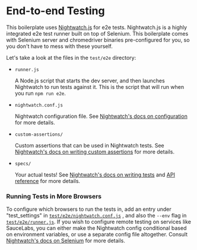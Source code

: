 # End-to-end Testing

This boilerplate uses [Nightwatch.js](http://nightwatchjs.org) for e2e tests. Nightwatch.js is a highly integrated e2e test runner built on top of Selenium. This boilerplate comes with Selenium server and chromedriver binaries pre-configured for you, so you don't have to mess with these yourself.

Let's take a look at the files in the `test/e2e` directory:

- `runner.js`

  A Node.js script that starts the dev server, and then launches Nightwatch to run tests against it. This is the script that will run when you run `npm run e2e`.

- `nightwatch.conf.js`

  Nightwatch configuration file. See [Nightwatch's docs on configuration](http://nightwatchjs.org/guide#settings-file) for more details.

- `custom-assertions/`

  Custom assertions that can be used in Nightwatch tests. See [Nightwatch's docs on writing custom assertions](http://nightwatchjs.org/guide#writing-custom-assertions) for more details.

- `specs/`

  Your actual tests! See [Nightwatch's docs on writing tests](http://nightwatchjs.org/guide#writing-tests) and [API reference](http://nightwatchjs.org/api) for more details.

### Running Tests in More Browsers

To configure which browsers to run the tests in, add an entry under "test_settings" in [`test/e2e/nightwatch.conf.js`](https://github.com/vuejs-templates/webpack/blob/master/template/test/e2e/nightwatch.conf.js#L17-L39) , and also the `--env` flag in [`test/e2e/runner.js`](https://github.com/vuejs-templates/webpack/blob/master/template/test/e2e/runner.js#L15). If you wish to configure remote testing on services like SauceLabs, you can either make the Nightwatch config conditional based on environment variables, or use a separate config file altogether. Consult [Nightwatch's docs on Selenium](http://nightwatchjs.org/guide#selenium-settings) for more details.
